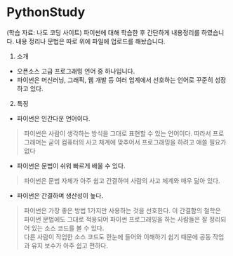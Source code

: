 # PythonStudy
(학습 자료: 나도 코딩 사이트)
파이썬에 대해 학습한 후 간단하게 내용정리를 하였습니다.
내용 정리나 문법은 따로 위에 파일에 업로드를 해놨습니다.

1. 소개
- 오픈소스 고급 프로그래밍 언어 중 하나입니다.
- 파이썬은 머신러닝, 그래픽, 웹 개발 등 여러 업계에서 선호하는 언어로 꾸준히 성장하고 있다.

2. 특징
- 파이썬은 인간다운 언어이다.
> 파이썬은 사람이 생각하는 방식을 그대로 표현할 수 있는 언어이다. 따라서 프로그래머는 굳이 컴퓨터의 사고 체계에 맞추어서 프로그래밍을 하려고 애쓸 필요가 없다

- 파이썬은 문법이 쉬워 빠르게 배울 수 있다.
> 파이썬은 문법 자체가 아주 쉽고 간결하며 사람의 사고 체계와 매우 닮아 있다.

- 파이썬은 간결하며 생산성이 높다.
> 파이썬은 가장 좋은 방법 1가지만 사용하는 것을 선호한다. 이 간결함의 철학은 파이썬 문법에도 그대로 적용되어 파이썬 프로그래밍을 하는 사람들은 잘 정리되어 있는 소스 코드를 볼 수 있다.       
  다른 사람이 작업한 소스 코드도 한눈에 들어와 이해하기 쉽기 때문에 공동 작업과 유지 보수가 아주 쉽고 편하다.
